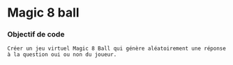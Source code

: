 # Magic 8 ball

### Objectif de code
```
Créer un jeu virtuel Magic 8 Ball qui génère aléatoirement une réponse à la question oui ou non du joueur.
```
